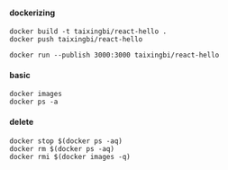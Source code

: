 #### dockerizing
```
docker build -t taixingbi/react-hello .
docker push taixingbi/react-hello

docker run --publish 3000:3000 taixingbi/react-hello
```

#### basic
```
docker images
docker ps -a
```

#### delete
```
docker stop $(docker ps -aq)    
docker rm $(docker ps -aq)    
docker rmi $(docker images -q) 
```



